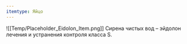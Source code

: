```yaml
---
itemtype: Яйцо
---
```

![[Temp/Placeholder_Eidolon_Item.png]]
Сирена чистых вод – эйдолон лечения и устранения контроля класса S.
